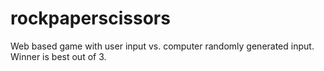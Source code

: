 # rockpaperscissors
Web based game with user input vs. computer randomly generated input.
Winner is best out of 3.